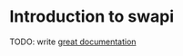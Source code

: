 # Introduction to swapi

TODO: write [great documentation](http://jacobian.org/writing/what-to-write/)
